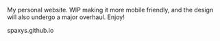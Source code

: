 My personal website.
WIP making it more mobile friendly, and the design will also undergo a major overhaul.
Enjoy!

spaxys.github.io
